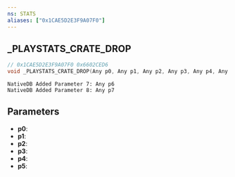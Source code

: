 ```yaml
---
ns: STATS
aliases: ["0x1CAE5D2E3F9A07F0"]
---
```

## _PLAYSTATS_CRATE_DROP

```c
// 0x1CAE5D2E3F9A07F0 0x6602CED6
void _PLAYSTATS_CRATE_DROP(Any p0, Any p1, Any p2, Any p3, Any p4, Any p5);
```

```
NativeDB Added Parameter 7: Any p6
NativeDB Added Parameter 8: Any p7
```

## Parameters
* **p0**: 
* **p1**: 
* **p2**: 
* **p3**: 
* **p4**: 
* **p5**: 

